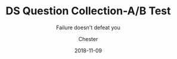﻿---
layout:     post
title:      DS Question Collection-A/B Test
subtitle:   Failure doesn't defeat you
date:       2018-11-09
author:    Chester
header-img: img/failure.jpg
catalog: true
tags:
    Job
---

<!--stackedit_data:
eyJoaXN0b3J5IjpbLTEzOTY3MjU0MTNdfQ==
-->